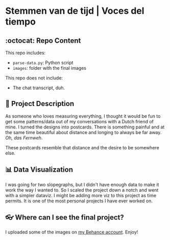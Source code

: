 # Stemmen van de tijd | Voces del tiempo

## :octocat: Repo Content
This repo includes:
* `parse-data.py`: Python script
* `images`: folder with the final images

This repo does not include:
* The chat transcript, duh.

## :memo: Project Description
As someone who loves measuring everything, I thought it would be fun to get some patterns/data out of my conversations with a Dutch friend of mine. I turned the designs into postcards. There is something painful and at the same time beautiful about distance and longing to always be far away. *Oh, das Fernweh*. 

These postcards resemble that distance and the desire to be somewhere else.


## :bar_chart: Data Visualization
I was going for two slopegraphs, but I didn't have enough data to make it work the way I wanted to. So I scaled the project down a notch and went with a simpler dataviz. I might be adding more viz to this project as time permits. It is one of the most personal projects I have ever worked on.


## :eyeglasses: Where can I see the final project?
I uploaded some of the images on [my Behance account](https://www.behance.net/gallery/125653309/Stemmen-van-de-tijd-Voces-del-tiempo). Enjoy!
